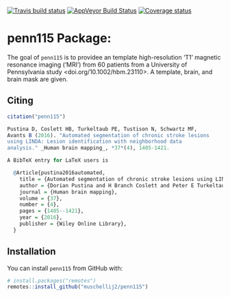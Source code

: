 
[![Travis build
status](https://travis-ci.com/muschellij2/penn115.svg?branch=master)](https://travis-ci.com/muschellij2/penn115)
[![AppVeyor Build
Status](https://ci.appveyor.com/api/projects/status/github/muschellij2/penn115?branch=master&svg=true)](https://ci.appveyor.com/project/muschellij2/penn115)
[![Coverage
status](https://codecov.io/gh/muschellij2/penn115/branch/master/graph/badge.svg)](https://codecov.io/gh/muschellij2/penn115)
<!-- README.md is generated from README.Rmd. Please edit that file -->

# penn115 Package:

The goal of `penn115` is to providee an template high-resolution ‘T1’
magnetic resonance imaging (‘MRI’) from 60 patients from a University of
Pennsylvania study \<doi.org/10.1002/hbm.23110\>. A template, brain, and
brain mask are given.

## Citing

``` r
citation("penn115")

Pustina D, Coslett HB, Turkeltaub PE, Tustison N, Schwartz MF,
Avants B (2016). "Automated segmentation of chronic stroke lesions
using LINDA: Lesion identification with neighborhood data
analysis." _Human brain mapping_, *37*(4), 1405-1421.

A BibTeX entry for LaTeX users is

  @Article{pustina2016automated,
    title = {Automated segmentation of chronic stroke lesions using LINDA: Lesion identification with neighborhood data analysis},
    author = {Dorian Pustina and H Branch Coslett and Peter E Turkeltaub and Nicholas Tustison and Myrna F Schwartz and Brian Avants},
    journal = {Human brain mapping},
    volume = {37},
    number = {4},
    pages = {1405--1421},
    year = {2016},
    publisher = {Wiley Online Library},
  }
```

## Installation

You can install `penn115` from GitHub with:

``` r
# install.packages("remotes")
remotes::install_github("muschellij2/penn115")
```

